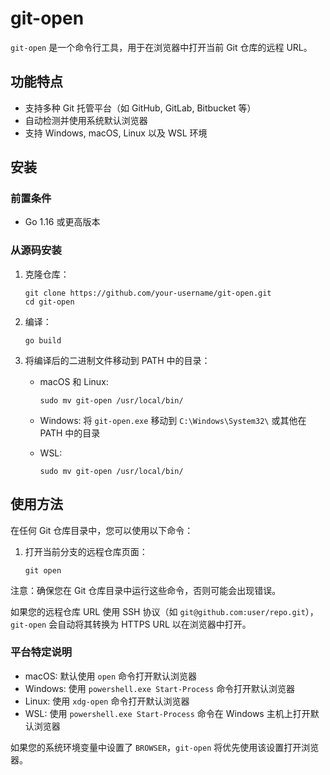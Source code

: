 # git-open

`git-open` 是一个命令行工具，用于在浏览器中打开当前 Git 仓库的远程 URL。

## 功能特点

- 支持多种 Git 托管平台（如 GitHub, GitLab, Bitbucket 等）
- 自动检测并使用系统默认浏览器
- 支持 Windows, macOS, Linux 以及 WSL 环境

## 安装

### 前置条件

- Go 1.16 或更高版本

### 从源码安装

1. 克隆仓库：
   ```
   git clone https://github.com/your-username/git-open.git
   cd git-open
   ```

2. 编译：
   ```
   go build
   ```

3. 将编译后的二进制文件移动到 PATH 中的目录：

   - macOS 和 Linux:
     ```
     sudo mv git-open /usr/local/bin/
     ```

   - Windows:
     将 `git-open.exe` 移动到 `C:\Windows\System32\` 或其他在 PATH 中的目录

   - WSL:
     ```
     sudo mv git-open /usr/local/bin/
     ```

## 使用方法

在任何 Git 仓库目录中，您可以使用以下命令：

1. 打开当前分支的远程仓库页面：
   ```
   git open
   ```

注意：确保您在 Git 仓库目录中运行这些命令，否则可能会出现错误。

如果您的远程仓库 URL 使用 SSH 协议（如 `git@github.com:user/repo.git`），`git-open` 会自动将其转换为 HTTPS URL 以在浏览器中打开。

### 平台特定说明

- macOS: 默认使用 `open` 命令打开默认浏览器
- Windows: 使用 `powershell.exe Start-Process` 命令打开默认浏览器
- Linux: 使用 `xdg-open` 命令打开默认浏览器
- WSL: 使用 `powershell.exe Start-Process` 命令在 Windows 主机上打开默认浏览器

如果您的系统环境变量中设置了 `BROWSER`，`git-open` 将优先使用该设置打开浏览器。
